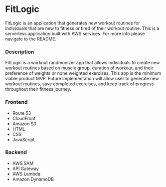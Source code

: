 # FitLogic
FitLogic is an application that generates new workout routines for individuals that are new to fitness or tired of their workout routine. This is a serverless application built with AWS services. For more info please navigate to the README.

### Description
FitLogic is a workout randmonizer app that allows individuals to create new workout routines based on muscle group, duration of workout, and their preference of weights or none weighted exercises. This app is the minimum viable product MVP. Future implementation will allow user to generate new workout routines, save completed exercises, and keep track of progress throughout their fitness journey.

### Frontend
- Route 53
- CloudFront
- Amazon S3
- HTML
- CSS
- JavaScript

### Backend
- AWS SAM
- API Gateway
- AWS Lambda
- Amazon DynamoDB
